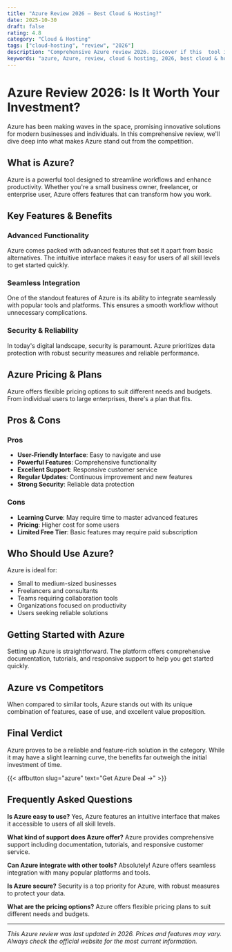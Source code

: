 ```yaml
---
title: "Azure Review 2026 – Best Cloud & Hosting?"
date: 2025-10-30
draft: false
rating: 4.8
category: "Cloud & Hosting"
tags: ["cloud-hosting", "review", "2026"]
description: "Comprehensive Azure review 2026. Discover if this  tool is the best choice for your needs."
keywords: "azure, Azure, review, cloud & hosting, 2026, best cloud & hosting"
---
```


# Azure Review 2026: Is It Worth Your Investment?

Azure has been making waves in the  space, promising innovative solutions for modern businesses and individuals. In this comprehensive review, we'll dive deep into what makes Azure stand out from the competition.

## What is Azure?

Azure is a powerful  tool designed to streamline workflows and enhance productivity. Whether you're a small business owner, freelancer, or enterprise user, Azure offers features that can transform how you work.

## Key Features & Benefits

### Advanced Functionality
Azure comes packed with advanced features that set it apart from basic alternatives. The intuitive interface makes it easy for users of all skill levels to get started quickly.

### Seamless Integration
One of the standout features of Azure is its ability to integrate seamlessly with popular tools and platforms. This ensures a smooth workflow without unnecessary complications.

### Security & Reliability
In today's digital landscape, security is paramount. Azure prioritizes data protection with robust security measures and reliable performance.

## Azure Pricing & Plans

Azure offers flexible pricing options to suit different needs and budgets. From individual users to large enterprises, there's a plan that fits.

## Pros & Cons

### Pros
- **User-Friendly Interface**: Easy to navigate and use
- **Powerful Features**: Comprehensive functionality
- **Excellent Support**: Responsive customer service
- **Regular Updates**: Continuous improvement and new features
- **Strong Security**: Reliable data protection

### Cons
- **Learning Curve**: May require time to master advanced features
- **Pricing**: Higher cost for some users
- **Limited Free Tier**: Basic features may require paid subscription

## Who Should Use Azure?

Azure is ideal for:
- Small to medium-sized businesses
- Freelancers and consultants
- Teams requiring collaboration tools
- Organizations focused on productivity
- Users seeking reliable  solutions

## Getting Started with Azure

Setting up Azure is straightforward. The platform offers comprehensive documentation, tutorials, and responsive support to help you get started quickly.

## Azure vs Competitors

When compared to similar tools, Azure stands out with its unique combination of features, ease of use, and excellent value proposition.

## Final Verdict

Azure proves to be a reliable and feature-rich solution in the  category. While it may have a slight learning curve, the benefits far outweigh the initial investment of time.

{{< affbutton slug="azure" text="Get Azure Deal →" >}}

## Frequently Asked Questions

**Is Azure easy to use?**
Yes, Azure features an intuitive interface that makes it accessible to users of all skill levels.

**What kind of support does Azure offer?**
Azure provides comprehensive support including documentation, tutorials, and responsive customer service.

**Can Azure integrate with other tools?**
Absolutely! Azure offers seamless integration with many popular platforms and tools.

**Is Azure secure?**
Security is a top priority for Azure, with robust measures to protect your data.

**What are the pricing options?**
Azure offers flexible pricing plans to suit different needs and budgets.

---

*This Azure review was last updated in 2026. Prices and features may vary. Always check the official website for the most current information.*
